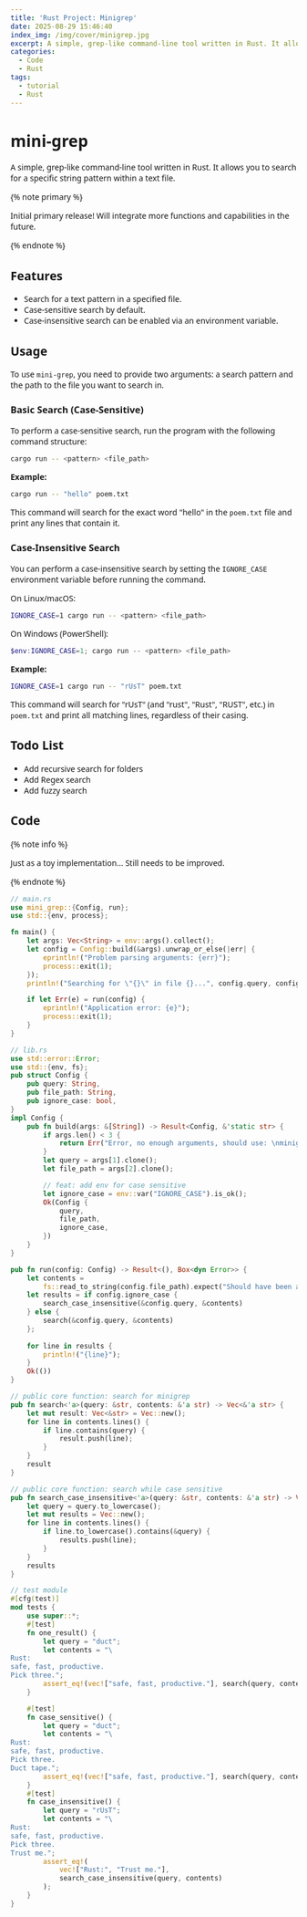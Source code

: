 ```yaml
---
title: 'Rust Project: Minigrep'
date: 2025-08-29 15:46:40
index_img: /img/cover/minigrep.jpg
excerpt: A simple, grep-like command-line tool written in Rust. It allows you to search for a specific string pattern within a text file. More capabilities will be added in the future.
categories:
  - Code
  - Rust
tags:
  - tutorial
  - Rust
---
```


<style>
  html, body, .markdown-body {
    font-family: Georgia, sans, serif;
  }
</style>


# mini-grep

A simple, grep-like command-line tool written in Rust. It allows you to search for a specific string pattern within a text file.

{% note primary %}

Initial primary release! Will integrate more functions and capabilities in the future.

{% endnote %}

## Features

*   Search for a text pattern in a specified file.
*   Case-sensitive search by default.
*   Case-insensitive search can be enabled via an environment variable.

## Usage

To use `mini-grep`, you need to provide two arguments: a search pattern and the path to the file you want to search in.

### Basic Search (Case-Sensitive)

To perform a case-sensitive search, run the program with the following command structure:

```sh
cargo run -- <pattern> <file_path>
```

**Example:**

```sh
cargo run -- "hello" poem.txt
```

This command will search for the exact word "hello" in the `poem.txt` file and print any lines that contain it.

### Case-Insensitive Search

You can perform a case-insensitive search by setting the `IGNORE_CASE` environment variable before running the command.

On Linux/macOS:
```sh
IGNORE_CASE=1 cargo run -- <pattern> <file_path>
```

On Windows (PowerShell):
```powershell
$env:IGNORE_CASE=1; cargo run -- <pattern> <file_path>
```

**Example:**

```sh
IGNORE_CASE=1 cargo run -- "rUsT" poem.txt
```

This command will search for "rUsT" (and "rust", "Rust", "RUST", etc.) in `poem.txt` and print all matching lines, regardless of their casing.

## Todo List

- Add recursive search for folders
- Add Regex search
- Add fuzzy search

## Code

{% note info %}

Just as a toy implementation... Still needs to be improved.

{% endnote %}

```rust
// main.rs
use mini_grep::{Config, run};
use std::{env, process};

fn main() {
    let args: Vec<String> = env::args().collect();
    let config = Config::build(&args).unwrap_or_else(|err| {
        eprintln!("Problem parsing arguments: {err}");
        process::exit(1);
    });
    println!("Searching for \"{}\" in file {}...", config.query, config.file_path);

    if let Err(e) = run(config) {
        eprintln!("Application error: {e}");
        process::exit(1);
    }
}
```

```rust
// lib.rs
use std::error::Error;
use std::{env, fs};
pub struct Config {
    pub query: String,
    pub file_path: String,
    pub ignore_case: bool,
}
impl Config {
    pub fn build(args: &[String]) -> Result<Config, &'static str> {
        if args.len() < 3 {
            return Err("Error, no enough arguments, should use: \nminigrep pattern file_path");
        }
        let query = args[1].clone();
        let file_path = args[2].clone();

        // feat: add env for case sensitive
        let ignore_case = env::var("IGNORE_CASE").is_ok();
        Ok(Config {
            query,
            file_path,
            ignore_case,
        })
    }
}

pub fn run(config: Config) -> Result<(), Box<dyn Error>> {
    let contents =
        fs::read_to_string(config.file_path).expect("Should have been able to read the file");
    let results = if config.ignore_case {
        search_case_insensitive(&config.query, &contents)
    } else {
        search(&config.query, &contents)
    };
    
    for line in results {
        println!("{line}");
    }
    Ok(())
}

// public core function: search for minigrep
pub fn search<'a>(query: &str, contents: &'a str) -> Vec<&'a str> {
    let mut result: Vec<&str> = Vec::new();
    for line in contents.lines() {
        if line.contains(query) {
            result.push(line);
        }
    }
    result
}

// public core function: search while case sensitive
pub fn search_case_insensitive<'a>(query: &str, contents: &'a str) -> Vec<&'a str> {
    let query = query.to_lowercase();
    let mut results = Vec::new();
    for line in contents.lines() {
        if line.to_lowercase().contains(&query) {
            results.push(line);
        }
    }
    results
}

// test module
#[cfg(test)]
mod tests {
    use super::*;
    #[test]
    fn one_result() {
        let query = "duct";
        let contents = "\
Rust:
safe, fast, productive.
Pick three.";
        assert_eq!(vec!["safe, fast, productive."], search(query, contents));
    }

    #[test]
    fn case_sensitive() {
        let query = "duct";
        let contents = "\
Rust:
safe, fast, productive.
Pick three.
Duct tape.";
        assert_eq!(vec!["safe, fast, productive."], search(query, contents));
    }
    #[test]
    fn case_insensitive() {
        let query = "rUsT";
        let contents = "\
Rust:
safe, fast, productive.
Pick three.
Trust me.";
        assert_eq!(
            vec!["Rust:", "Trust me."],
            search_case_insensitive(query, contents)
        );
    }
}
```
